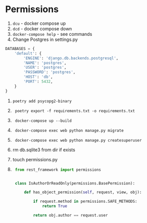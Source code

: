 # Permissions

1. `dcu` - docker compose up
2. `dcd` - docker compose down
3. `docker-compose help` - see commands
4. Change Postgres in settings.py

```py
DATABASES = {
    'default': {
        'ENGINE': 'django.db.backends.postgresql',
        'NAME': 'postgres',
        'USER': 'postgres',
        'PASSWORD': 'postgres',
        'HOST': 'db',
        'PORT': 5432,
    }
}
```

1. ```t
   poetry add psycopg2-binary
   ```

2. ```t
    poetry export -f requirements.txt -o requirements.txt
    ```

3. ```t
    docker-compose up --build
    ```

4. ```t
    docker-compose exec web python manage.py migrate
    ```

5. ```t
    docker-compose exec web python manage.py createsuperuser
    ```

6. rm db.sqlite3 from dir if exists
7. touch permissions.py

8. ```py
    from rest_framework import permissions


    class IsAuthorOrReadOnly(permissions.BasePermission):

        def has_object_permission(self, request, view, obj):

            if request.method in permissions.SAFE_METHODS:
                return True

            return obj.author == request.user
    ```

